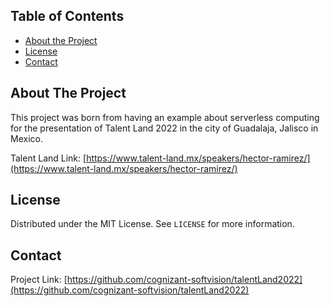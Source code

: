 <!-- TABLE OF CONTENTS -->
## Table of Contents

* [About the Project](#about-the-project)
* [License](#license)
* [Contact](#contact)



<!-- ABOUT THE PROJECT -->
## About The Project

This project was born from having an example about serverless computing for the presentation of Talent Land 2022 
in the city of Guadalaja, Jalisco in Mexico.

Talent Land Link: [https://www.talent-land.mx/speakers/hector-ramirez/](https://www.talent-land.mx/speakers/hector-ramirez/)


<!-- LICENSE -->
## License

Distributed under the MIT License. See `LICENSE` for more information.



<!-- CONTACT -->
## Contact

Project Link: [https://github.com/cognizant-softvision/talentLand2022](https://github.com/cognizant-softvision/talentLand2022)
